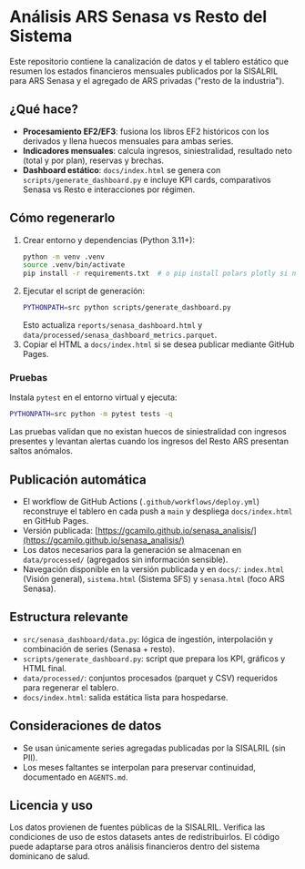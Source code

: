 # Análisis ARS Senasa vs Resto del Sistema

Este repositorio contiene la canalización de datos y el tablero estático que resumen los estados financieros mensuales publicados por la SISALRIL para ARS Senasa y el agregado de ARS privadas ("resto de la industria").

## ¿Qué hace?
- **Procesamiento EF2/EF3**: fusiona los libros EF2 históricos con los derivados y llena huecos mensuales para ambas series.
- **Indicadores mensuales**: calcula ingresos, siniestralidad, resultado neto (total y por plan), reservas y brechas.
- **Dashboard estático**: `docs/index.html` se genera con `scripts/generate_dashboard.py` e incluye KPI cards, comparativos Senasa vs Resto e interacciones por régimen.

## Cómo regenerarlo
1. Crear entorno y dependencias (Python 3.11+):
   ```bash
   python -m venv .venv
   source .venv/bin/activate
   pip install -r requirements.txt  # o pip install polars plotly si no hay requirements
   ```
2. Ejecutar el script de generación:
   ```bash
   PYTHONPATH=src python scripts/generate_dashboard.py
   ```
   Esto actualiza `reports/senasa_dashboard.html` y `data/processed/senasa_dashboard_metrics.parquet`.
3. Copiar el HTML a `docs/index.html` si se desea publicar mediante GitHub Pages.

### Pruebas

Instala `pytest` en el entorno virtual y ejecuta:

```bash
PYTHONPATH=src python -m pytest tests -q
```

Las pruebas validan que no existan huecos de siniestralidad con ingresos presentes y levantan alertas cuando los ingresos del Resto ARS presentan saltos anómalos.

## Publicación automática
- El workflow de GitHub Actions (`.github/workflows/deploy.yml`) reconstruye el tablero en cada push a `main` y despliega `docs/index.html` en GitHub Pages.
- Versión publicada: [https://gcamilo.github.io/senasa_analisis/](https://gcamilo.github.io/senasa_analisis/)
- Los datos necesarios para la generación se almacenan en `data/processed/` (agregados sin información sensible).
- Navegación disponible en la versión publicada y en `docs/`: `index.html` (Visión general), `sistema.html` (Sistema SFS) y `senasa.html` (foco ARS Senasa).

## Estructura relevante
- `src/senasa_dashboard/data.py`: lógica de ingestión, interpolación y combinación de series (Senasa + resto).
- `scripts/generate_dashboard.py`: script que prepara los KPI, gráficos y HTML final.
- `data/processed/`: conjuntos procesados (parquet y CSV) requeridos para regenerar el tablero.
- `docs/index.html`: salida estática lista para hospedarse.

## Consideraciones de datos
- Se usan únicamente series agregadas publicadas por la SISALRIL (sin PII).
- Los meses faltantes se interpolan para preservar continuidad, documentado en `AGENTS.md`.

## Licencia y uso
Los datos provienen de fuentes públicas de la SISALRIL. Verifica las condiciones de uso de estos datasets antes de redistribuirlos. El código puede adaptarse para otros análisis financieros dentro del sistema dominicano de salud.

